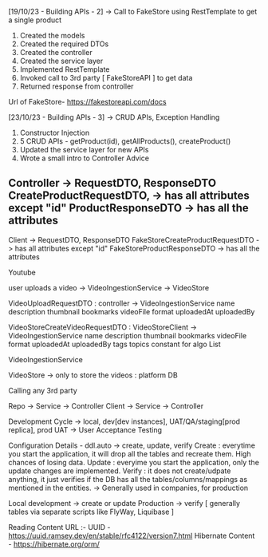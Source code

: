 [19/10/23 - Building APIs - 2] -> Call to FakeStore using RestTemplate to get a single product
1. Created the models
2. Created the required DTOs
3. Created the controller
4. Created the service layer
5. Implemented RestTemplate
6. Invoked call to 3rd party [ FakeStoreAPI ] to get data
7. Returned response from controller

Url of FakeStore-
https://fakestoreapi.com/docs

[23/10/23 - Building APIs - 3] -> CRUD APIs, Exception Handling
1. Constructor Injection
2. 5 CRUD APIs - getProduct(id), getAllProducts(), createProduct()
3. Updated the service layer for new APIs
4. Wrote a small intro to Controller Advice



Controller -> RequestDTO, ResponseDTO
CreateProductRequestDTO, -> has all attributes except "id"
ProductResponseDTO -> has all the attributes
--------------------------------------------------------------------------------
Client -> RequestDTO, ResponseDTO
FakeStoreCreateProductRequestDTO -> has all attributes except "id"
FakeStoreProductResponseDTO -> has all the attributes


Youtube

user uploads a video -> VideoIngestionService -> VideoStore

VideoUploadRequestDTO : controller -> VideoIngestionService
    name
    description
    thumbnail
    bookmarks
    videoFile
    format
    uploadedAt
    uploadedBy

VideoStoreCreateVideoRequestDTO : VideoStoreClient -> VideoIngestionService
    name
    description
    thumbnail
    bookmarks
    videoFile
    format
    uploadedAt
    uploadedBy
    tags
    topics
    constant for algo
    List<Resolutions>




VideoIngestionService

VideoStore -> only to store the videos : platform DB

Calling any 3rd party

Repo -> Service -> Controller
Client -> Service -> Controller

Development Cycle -> local, dev[dev instances], UAT/QA/staging[prod replica], prod
UAT -> User Acceptance Testing



Configuration Details -
ddl.auto -> create, update, verify
Create : everytime you start the application, it will drop all the tables and recreate them. High chances of losing data.
Update : everyime you start the application, only the update changes are implemented.
Verify : it does not create/udpate anything, it just verifies if the DB has all the tables/columns/mappings as mentioned in the entities. -> Generally used in companies, for production

Local development -> create or update
Production -> verify [ generally tables via separate scripts like FlyWay, Liquibase ]





Reading Content URL :-
UUID - https://uuid.ramsey.dev/en/stable/rfc4122/version7.html
Hibernate Content - https://hibernate.org/orm/

